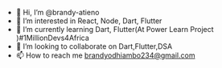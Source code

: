 - 👋 Hi, I’m @brandy-atieno
- 👀 I’m interested in React, Node, Dart, Flutter
- 🌱 I’m currently learning Dart, Flutter(At Power Learn Project )#1MillionDevs4Africa
- 💞️ I’m looking to collaborate on Dart,Flutter,DSA
- 📫 How to reach me brandyodhiambo234@gmail.com

<!---
brandy-atieno/brandy-atieno is a ✨ special ✨ repository because its `README.md` (this file) appears on your GitHub profile.
You can click the Preview link to take a look at your changes.
--->
